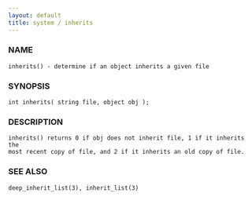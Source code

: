 ```yaml
---
layout: default
title: system / inherits
---
```


### NAME

    inherits() - determine if an object inherits a given file


### SYNOPSIS

    int inherits( string file, object obj );


### DESCRIPTION

    inherits() returns 0 if obj does not inherit file, 1 if it inherits the
    most recent copy of file, and 2 if it inherits an old copy of file.


### SEE ALSO

    deep_inherit_list(3), inherit_list(3)
